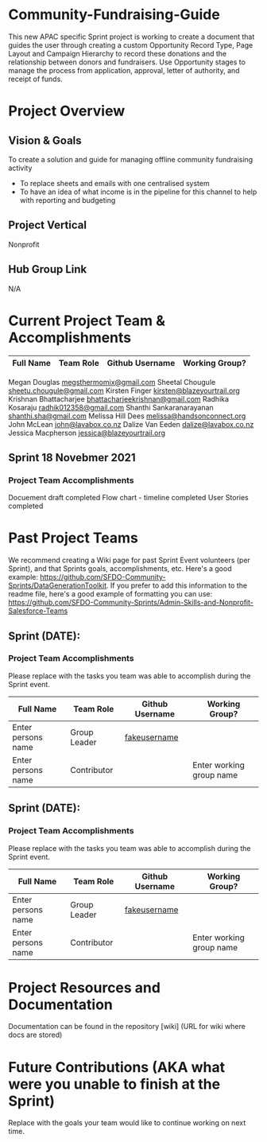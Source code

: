 # Community-Fundraising-Guide
This new APAC specific Sprint project is working to create a document that guides the user through creating a custom Opportunity Record Type, Page Layout and Campaign Hierarchy to record these donations and the relationship between donors and fundraisers. Use Opportunity stages to manage the process from application, approval, letter of authority, and receipt of funds.


# Project Overview
## Vision & Goals
To create a solution and guide for managing offline community fundraising activity
* To replace sheets and emails with one centralised system
* To have an idea of what income is in the pipeline for this channel to help with reporting and budgeting

## Project Vertical
Nonprofit

## Hub Group Link
N/A

# Current Project Team & Accomplishments

Full Name            | Team Role     | Github Username                                    | Working Group? 
------------         | ------------- | -------------                                      |-------------   
Megan Douglas	megsthermomix@gmail.com 
Sheetal Chougule	sheetu.chougule@gmail.com
Kirsten Finger	kirsten@blazeyourtrail.org
Krishnan Bhattacharjee	bhattacharjeekrishnan@gmail.com
Radhika Kosaraju	radhik012358@gmail.com
Shanthi Sankaranarayanan	shanthi.sha@gmail.com
Melissa Hill Dees	melissa@handsonconnect.org 
John McLean	john@lavabox.co.nz
Dalize Van Eeden	dalize@lavabox.co.nz
Jessica Macpherson	jessica@blazeyourtrail.org

## Sprint 18 Novebmer 2021

### Project Team Accomplishments
Docuement draft completed
Flow chart - timeline completed
User Stories completed

# Past Project Teams
We recommend creating a Wiki page for past Sprint Event volunteers (per Sprint), and that Sprints goals, accomplishments, etc. Here's a good example: https://github.com/SFDO-Community-Sprints/DataGenerationToolkit. If you prefer to add this information to the readme file, here's a good example of formatting you can use: https://github.com/SFDO-Community-Sprints/Admin-Skills-and-Nonprofit-Salesforce-Teams

## Sprint (DATE):

### Project Team Accomplishments
Please replace with the tasks you team was able to accomplish during the Sprint event.

Full Name            | Team Role     | Github Username                                    | Working Group? 
------------         | ------------- | -------------                                      |-------------   
Enter persons name   | Group Leader  | [fakeusername](https://github.com/fakeusername)    | 
Enter persons name   | Contributor   |                                                    | Enter working group name

## Sprint (DATE):

### Project Team Accomplishments
Please replace with the tasks you team was able to accomplish during the Sprint event.

Full Name            | Team Role     | Github Username                                    | Working Group? 
------------         | ------------- | -------------                                      |-------------   
Enter persons name   | Group Leader  | [fakeusername](https://github.com/fakeusername)    | 
Enter persons name   | Contributor   |                                                    | Enter working group name


# Project Resources and Documentation
Documentation can be found in the repository [wiki] (URL for wiki where docs are stored)

# Future Contributions (AKA what were you unable to finish at the Sprint)
Replace with the goals your team would like to continue working on next time.

